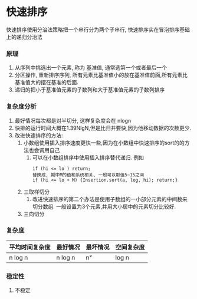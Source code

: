 # 快速排序
快速排序使用分治法策略把一个串行分为两个子串行, 快速排序实在冒泡排序基础上的递归分治法

### 原理
1. 从序列中挑选出一个元素, 称为 基准值, 通常选第一个或者最后一个
2. 分区操作, 重新排序序列, 所有元素比基准值小的放在基准值前面,所有元素比基准值大的摆在基准的后面.
3. 递归的把小于基准值元素的子数列和大于基准值元素的子数列排序


### 复杂度分析
1. 最好情况每次都是对半切分, 这样复杂度会在 nlogn
2. 快排的运行时间大概在1.39NlgN,但是比归并要快,因为他移动数据的次数更少.
3. 改进快速排序的方法:
    1. 小数组使用插入排序速度更快一些,因为在小数组中快速排序的sort的的方法也会调用自己
        1. 可以在小数组排序中使用插入排序替代递归. 例如
            ~~~text
           if (hi <= lo ) return;
           替换成, 期中M的值和系统相关, 一般可以取值5~15之间
           if (hi <= lo + M) {Insertion.sort(a, log, hi); return;}
            ~~~
   2. 三取样切分
        1. 改进快速排序的第二个办法是使用子数组的一小部分元素的中间数来切分数组.
            一般设置为3个元素,并用大小居中的元素切分比较好.
   3. 三向切分
    
### 复杂度
|  平均时间复杂度  |  最好情况   |   最坏情况   | 空间复杂度 |
|     ----      |    ----    |    ----     | ---- |
|    n log n    |   n log n  |   n²   |   log n  |

### 稳定性
1. 不稳定

